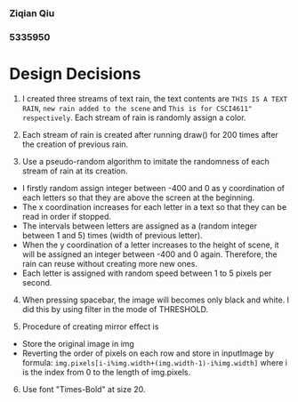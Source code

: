 ### Ziqian Qiu
### 5335950

# Design Decisions
1. I created three streams of text rain, the text contents are ```THIS IS A TEXT RAIN```, ```new rain added to the scene``` and ```This is for CSCI4611" respectively```. Each stream of rain is randomly assign a color.

2. Each stream of rain is created after running draw() for 200 times after the creation of previous rain.

3. Use a pseudo-random algorithm to imitate the randomness of each stream of rain at its creation.
  * I firstly random assign integer between -400 and 0 as y coordination of each letters so that they are above the screen at the beginning.
  * The x coordination increases for each letter in a text so that they can be read in order if stopped.
  * The intervals between letters are assigned as a (random integer between 1 and 5) times (width of previous letter).
  * When the y coordination of a letter increases to the height of scene, it will be assigned an integer between -400 and 0 again. Therefore, the rain can reuse without creating more new ones.
  * Each letter is assigned with random speed between 1 to 5 pixels per second.

4. When pressing spacebar, the image will becomes only black and white. I did this by using filter in the mode of THRESHOLD.

5. Procedure of creating mirror effect is
  * Store the original image in img
  * Reverting the order of pixels on each row and store in inputImage by formula: ```img.pixels[i-i%img.width+(img.width-1)-i%img.width]``` where i is the index from 0 to the length of img.pixels.

6. Use font "Times-Bold" at size 20.
